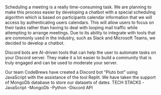 Scheduling a meeting is a really time-consuming task. We are planning to make this process easier by developing a chatbot with a special scheduling algorithm which is based on participants calendar information that we will access by authenticating users calendars. This will allow users to focus on their tasks rather than having to deal with looping mail traffic while attempting to arrange meetings. Due to its ability to integrate with tools that are commonly used in the industry, such as Slack and Microsoft Teams, we decided to develop a chatbot.

Discord bots are AI-driven tools that can help the user to automate tasks on your Discord server. They make it a lot easier to build a community that is truly engaged and can be used to moderate your server.

Our team CodeBrews have created a Discord bot “Pluto bot” using JavaScript with the assistance of the tool Replit. We have taken the support of MongoDb database to store our datasets of dates.
TECH STACKS
-JavaScript
-MongoDb
-Python
-Discord API



